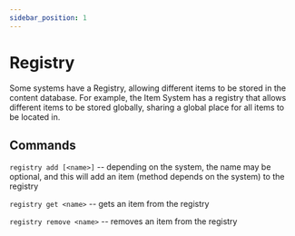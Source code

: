 ```yaml
---
sidebar_position: 1
---
```


# Registry

Some systems have a Registry, allowing different items to be stored in the content database. 
For example, the Item System has a registry that allows different items to be stored globally, sharing a global place for all items to be located in.

## Commands

`registry add [<name>]` -- depending on the system, the name may be optional, and this will add an item (method depends on the system) to the registry

`registry get <name>` -- gets an item from the registry

`registry remove <name>` -- removes an item from the registry